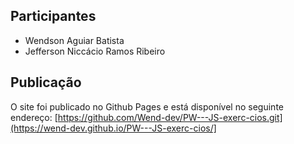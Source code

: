 ## Participantes
- Wendson Aguiar Batista
- Jefferson Niccácio Ramos Ribeiro
## Publicação
O site foi publicado no Github Pages e está disponível no seguinte endereço:
[https://github.com/Wend-dev/PW---JS-exerc-cios.git](https://wend-dev.github.io/PW---JS-exerc-cios/]

